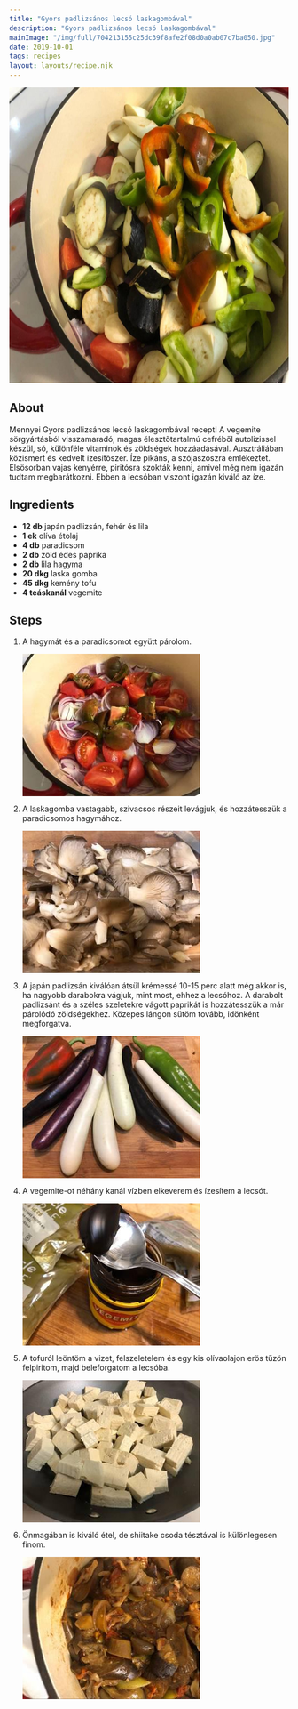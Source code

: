 ```yaml
---
title: "Gyors padlizsános lecsó laskagombával"
description: "Gyors padlizsános lecsó laskagombával"
mainImage: "/img/full/704213155c25dc39f8afe2f08d0a0ab07c7ba050.jpg"
date: 2019-10-01
tags: recipes
layout: layouts/recipe.njk
---
```

                        
<p align="center"><a href="https://cookpad.com/hu/receptek/10740649-gyors-padlizsanos-lecso-laskagombaval" rel="Recipe source page"><img width="751" height="532" src="/img/full/704213155c25dc39f8afe2f08d0a0ab07c7ba050.jpg"/></a></p>

## About
Mennyei Gyors padlizsános lecsó laskagombával recept! A vegemite sörgyártásból visszamaradó, magas élesztőtartalmú cefréből autolizissel készül, só, különféle vitaminok és zöldségek hozzáadásával. Ausztráliában közismert és kedvelt ízesítőszer. Íze
pikáns, a  szójaszószra emlékeztet. Elsösorban vajas kenyérre, piritósra szokták kenni, amivel még nem igazán tudtam megbarátkozni.  Ebben a lecsóban viszont igazán kiváló az íze.

>  

## Ingredients
* **12 db** japán padlizsán, fehér és lila
* **1 ek** olíva étolaj
* **4 db** paradicsom
* **2 db** zöld édes paprika
* **2 db** lila hagyma
* **20 dkg** laska gomba
* **45 dkg** kemény tofu
* **4 teáskanál** vegemite

## Steps

1. A hagymát és a paradicsomot együtt párolom.
 
    <p><img width="320" height="256" align="left" src="/img/full/2804c27af214e3defc483ad9201cb8c1af3c81d3.jpg"/></p><div style="clear: both"/>

2. A laskagomba vastagabb, szivacsos részeit levágjuk, és hozzátesszük a paradicsomos hagymához.
 
    <p><img width="320" height="256" align="left" src="/img/full/871a63fb202bb93176256a52b5fffb2ec19508a0.jpg"/></p><div style="clear: both"/>

3. A japán padlizsán kiválóan átsül krémessé 10-15 perc alatt még akkor is, ha nagyobb darabokra vágjuk, mint most, ehhez a lecsóhoz. A darabolt padlizsánt és a széles szeletekre vágott paprikát is hozzátesszük a már párolódó zöldségekhez. Közepes lángon sütöm tovább, idönként megforgatva.
 
    <p><img width="320" height="256" align="left" src="/img/full/03cfeb967259bdca86c0267a477fcf52797329f8.jpg"/></p><div style="clear: both"/>

4. A vegemite-ot néhány kanál vízben elkeverem és ízesítem a lecsót.
 
    <p><img width="320" height="256" align="left" src="/img/full/09125f50aaf9325da0c0705949724e392fa1c99a.jpg"/></p><div style="clear: both"/>

5. A tofuról leöntöm a vizet, felszeletelem és egy kis olívaolajon erös tűzön felpiritom, majd beleforgatom a lecsóba.
 
    <p><img width="320" height="256" align="left" src="/img/full/afcc53d2d50197db2ea9209aa375b11bca361401.jpg"/></p><div style="clear: both"/>

6. Önmagában is kiváló étel, de shiitake csoda tésztával is különlegesen finom.
 
    <p><img width="320" height="256" align="left" src="/img/full/edb266844856931450e93151f08ab9806fbda621.jpg"/></p><div style="clear: both"/>

